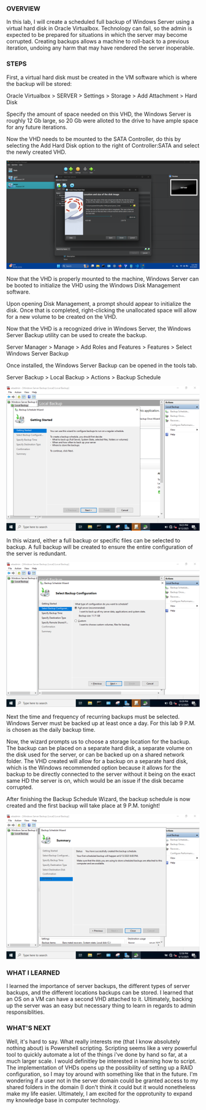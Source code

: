 ### OVERVIEW

In this lab, I will create a scheduled full backup of Windows Server using a virtual hard disk in Oracle Virtualbox. Technology can fail, so the admin is expected to be prepared for situations in which the server may become corrupted. Creating backups allows a machine to roll-back to a previous iteration, undoing any harm that may have rendered the server inoperable. 

### STEPS

First, a virtual hard disk must be created in the VM software which is where the backup will be stored:

Oracle Virtualbox > SERVER > Settings > Storage > Add Attachment > Hard Disk

Specify the amount of space needed on this VHD, the Windows Server is roughly 12 Gb large, so 20 Gb were alloted to the drive to have ample space for any future iterations. 

Now the VHD needs to be mounted to the SATA Controller, do this by selecting the Add Hard Disk option to the right of Controller:SATA and select the newly created VHD. 

![VHD](screenshots/45.png)

Now that the VHD is properly mounted to the machine, Windows Server can be booted to initialize the VHD  using the Windows Disk Management software. 

Upon opening Disk Management, a prompt should appear to initialize the disk. Once that is completed, right-clicking the unallocated space will allow for a new volume to be created on the VHD. 

Now that the VHD is a recognized drive in Windows Server, the Windows Server Backup utility can be used to create the backup. 

Server Manager > Manage > Add Roles and Features > Features > Select Windows Server Backup

Once installed, the Windows Server Backup can be opened in the tools tab.

Server Backup > Local Backup > Actions > Backup Schedule

![Backup Schedule Wizard](screenshots/41.PNG)

In this wizard, either a full backup or specific files can be selected to backup. A full backup will be created to ensure the entire configuration of the server is redundant. 

![Backup Schedule Wizard 2](screenshots/42.PNG)

Next the time and frequency of recurring backups must be selected. Windows Server must be backed up at least once a day. For this lab 9 P.M. is chosen as the daily backup time. 

Now, the wizard prompts us to choose a storage location for the backup. The backup can be placed on a separate hard disk, a separate volume on the disk used for the server, or can be backed up on a shared network folder. The VHD created will allow for a backup on a separate hard disk, which is the Windows recommended option because it allows for the backup to be directly connected to the server without it being on the exact same HD the server is on, which would be an issue if the disk became corrupted. 

After finishing the Backup Schedule Wizard, the backup schedule is now created and the first backup will take place at 9 P.M. tonight!

![Backup Created](screenshots/44.PNG)

### WHAT I LEARNED

I learned the importance of server backups, the different types of server backups, and the different locations backups can be stored. I learned that an OS on a VM can have a second VHD attached to it. Ultimately, backing up the server was an easy but necessary thing to learn in regards to admin responsiblities. 

### WHAT'S NEXT

Well, it's hard to say. What really interests me (that I know absolutely nothing about) is Powershell scripting. Scripting seems like a very powerful tool to quickly automate a lot of the things i've done by hand so far, at a much larger scale. I would definitley be interested in learning how to script. The implementation of VHDs opens up the possibility of setting up a RAID configuration, so I may toy around with something like that in the future. I'm wondering if a user not in the server domain could be granted access to my shared folders in the domain (I don't think it could but it would nonetheless make my life easier. Ultimately, I am excited for the opprotunity to expand my knowledge base in computer technology.
